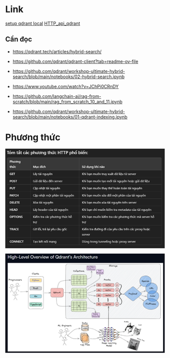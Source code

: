 # Link
[setup qdrant local](https://qdrant.tech/documentation/quickstart/)
[HTTP_api_qdrant](https://api.qdrant.tech/api-reference/points/upsert-points)


## Cần đọc 
- https://qdrant.tech/articles/hybrid-search/
- https://github.com/qdrant/qdrant-client?tab=readme-ov-file
- https://github.com/qdrant/workshop-ultimate-hybrid-search/blob/main/notebooks/02-hybrid-search.ipynb


- https://www.youtube.com/watch?v=JChPi0CRnDY
- https://github.com/langchain-ai/rag-from-scratch/blob/main/rag_from_scratch_10_and_11.ipynb
- https://github.com/qdrant/workshop-ultimate-hybrid-search/blob/main/notebooks/01-qdrant-indexing.ipynb
# Phương thức
![](../../assets/images/Pasted%20image%2020241208210649.png)

![](../../assets/images/Pasted%20image%2020241211152052.png)